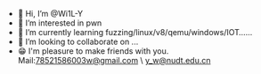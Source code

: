 - 👋 Hi, I’m @Wi1L-Y
- 👀 I’m interested in pwn
- 🌱 I’m currently learning fuzzing/linux/v8/qemu/windows/IOT……
- 💞️ I’m looking to collaborate on ...
- 😁 I'm pleasure to make friends with you. Mail:78521586003w@gmail.com \ y_w@nudt.edu.cn
<!---
Wi1L-Y/Wi1L-Y is a ✨ special ✨ repository because its `README.md` (this file) appears on your GitHub profile.
You can click the Preview link to take a look at your changes.
--->
